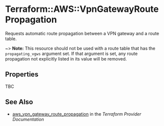 # Terraform::AWS::VpnGatewayRoutePropagation

Requests automatic route propagation between a VPN gateway and a route table.

~> **Note:** This resource should not be used with a route table that has
the `propagating_vgws` argument set. If that argument is set, any route
propagation not explicitly listed in its value will be removed.

## Properties

TBC

## See Also

* [aws_vpn_gateway_route_propagation](https://www.terraform.io/docs/providers/aws/r/vpn_gateway_route_propagation.html) in the _Terraform Provider Documentation_